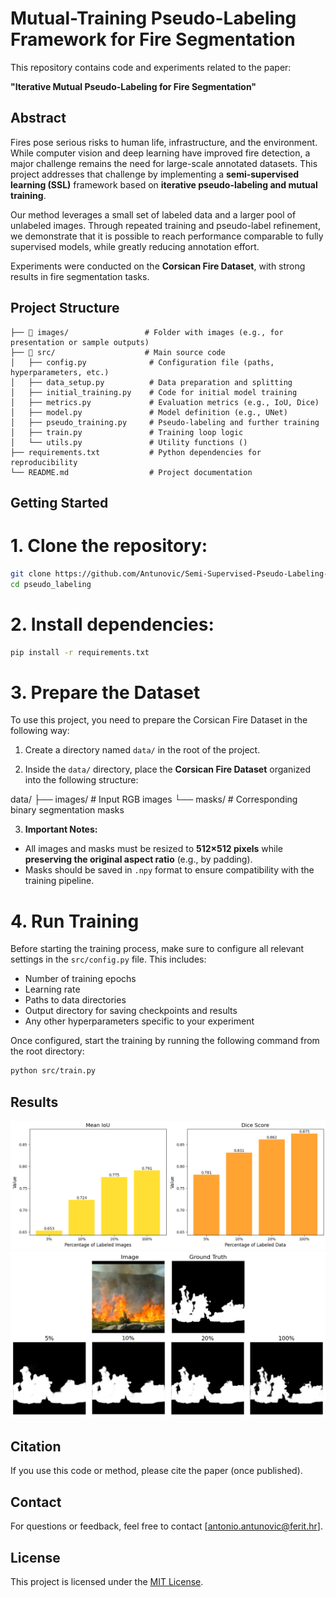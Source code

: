 # Mutual-Training Pseudo-Labeling Framework for Fire Segmentation

This repository contains code and experiments related to the paper:

**"Iterative Mutual Pseudo-Labeling for Fire Segmentation"**

## Abstract

Fires pose serious risks to human life, infrastructure, and the environment. While computer vision and deep learning have improved fire detection, a major challenge remains the need for large-scale annotated datasets. This project addresses that challenge by implementing a **semi-supervised learning (SSL)** framework based on **iterative pseudo-labeling and mutual training**.

Our method leverages a small set of labeled data and a larger pool of unlabeled images. Through repeated training and pseudo-label refinement, we demonstrate that it is possible to reach performance comparable to fully supervised models, while greatly reducing annotation effort.

Experiments were conducted on the **Corsican Fire Dataset**, with strong results in fire segmentation tasks.

## Project Structure

```
├── 📂 images/                 # Folder with images (e.g., for presentation or sample outputs)
├── 📂 src/                    # Main source code
│   ├── config.py              # Configuration file (paths, hyperparameters, etc.)
│   ├── data_setup.py          # Data preparation and splitting
│   ├── initial_training.py    # Code for initial model training
│   ├── metrics.py             # Evaluation metrics (e.g., IoU, Dice)
│   ├── model.py               # Model definition (e.g., UNet)
│   ├── pseudo_training.py     # Pseudo-labeling and further training
│   ├── train.py               # Training loop logic
│   └── utils.py               # Utility functions ()
├── requirements.txt           # Python dependencies for reproducibility
└── README.md                  # Project documentation
```

## Getting Started

# 1. Clone the repository:
```bash
git clone https://github.com/Antunovic/Semi-Supervised-Pseudo-Labeling-Framework.git
cd pseudo_labeling
```

# 2. Install dependencies:
```bash
pip install -r requirements.txt
```

# 3. Prepare the Dataset

To use this project, you need to prepare the Corsican Fire Dataset in the following way:

1. Create a directory named `data/` in the root of the project.

2. Inside the `data/` directory, place the **Corsican Fire Dataset** organized into the following structure:

data/
├── images/ # Input RGB images
└── masks/ # Corresponding binary segmentation masks

3. **Important Notes:**
- All images and masks must be resized to **512×512 pixels** while **preserving the original aspect ratio** (e.g., by padding).
- Masks should be saved in `.npy` format to ensure compatibility with the training pipeline.


# 4. Run Training

Before starting the training process, make sure to configure all relevant settings in the `src/config.py` file. This includes:

- Number of training epochs  
- Learning rate  
- Paths to data directories  
- Output directory for saving checkpoints and results  
- Any other hyperparameters specific to your experiment  

Once configured, start the training by running the following command from the root directory:

```bash
python src/train.py
```

## Results

![Performance Comparison](images/results.png)
![Predictions](images/predictions.png)

## Citation

If you use this code or method, please cite the paper (once published).

## Contact

For questions or feedback, feel free to contact [antonio.antunovic@ferit.hr].

## License

This project is licensed under the [MIT License](LICENSE).
